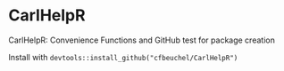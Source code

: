 # CarlHelpR
CarlHelpR: Convenience Functions and GitHub test for package creation

Install with `devtools::install_github("cfbeuchel/CarlHelpR")`
